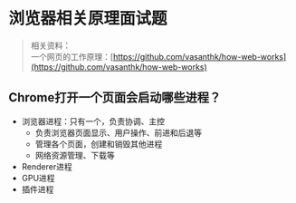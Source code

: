 # 浏览器相关原理面试题  

> 相关资料：  
> 一个网页的工作原理：[https://github.com/vasanthk/how-web-works](https://github.com/vasanthk/how-web-works)

## Chrome打开一个页面会启动哪些进程？  

- 浏览器进程：只有一个，负责协调、主控  
  - 负责浏览器页面显示、用户操作、前进和后退等  
  - 管理各个页面，创建和销毁其他进程  
  - 网络资源管理、下载等  
- Renderer进程  
- GPU进程  
- 插件进程  
